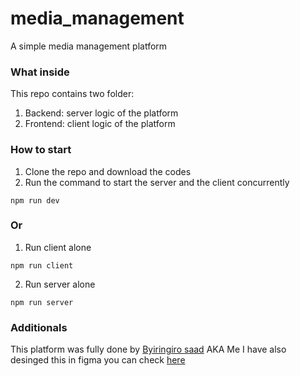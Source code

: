 # media_management
A simple media management platform

### What inside
This repo contains two folder:
1. Backend: server logic of the platform
2. Frontend: client logic of the platform

### How to start
1. Clone the repo and download the codes
2. Run the command to start the server and the client concurrently
```
npm run dev
```

### Or
1. Run client alone
```
npm run client
```
2. Run server alone
```
npm run server
```

### Additionals
This platform was fully done by <a href="https://github.com/Byiringiro-saad">Byiringiro saad</a> AKA Me
I have also desinged this in figma you can check <a href="https://www.figma.com/file/JqYqv35Dfkum5MFrlEdKQ1/Media_management?node-id=0%3A1&t=YGmlSpHZQYKco1kv-1">here</a>
